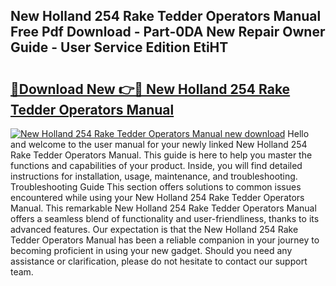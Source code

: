 ## New Holland 254 Rake Tedder Operators Manual Free Pdf Download - Part-0DA New Repair Owner Guide - User Service Edition EtiHT

# <h2><a href="http://bc90003.oget.top/?id=New+Holland+254+Rake+Tedder+Operators+Manual">🔗Download New 👉🔴 New Holland 254 Rake Tedder Operators Manual</a></h2>

[![New Holland 254 Rake Tedder Operators Manual new download](https://i.imgur.com/5g1atiW.png)](http://bc90003.oget.top/?id=New+Holland+254+Rake+Tedder+Operators+Manual)
Hello and welcome to the user manual for your newly linked New Holland 254 Rake Tedder Operators Manual. This guide is here to help you master the functions and capabilities of your product. Inside, you will find detailed instructions for installation, usage, maintenance, and troubleshooting. Troubleshooting Guide This section offers solutions to common issues encountered while using your New Holland 254 Rake Tedder Operators Manual. This remarkable New Holland 254 Rake Tedder Operators Manual offers a seamless blend of functionality and user-friendliness, thanks to its advanced features. Our expectation is that the New Holland 254 Rake Tedder Operators Manual has been a reliable companion in your journey to becoming proficient in using your new gadget. Should you need any assistance or clarification, please do not hesitate to contact our support team.
